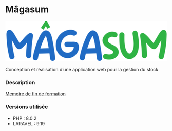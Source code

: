 # Mâgasum
![alt text](https://github.com/MRxACR/magasum/blob/master/public/img/Magasum.png)

Conception et réalisation d’une application web pour la gestion du stock

<h3>Description</h3>
<a href="https://github.com/MRxACR/magasum/blob/master/Memoire.pdf">Memoire de fin de formation</a>

<h3>Versions utilisée</h3>
<ul>
    <li>PHP : 8.0.2</li>
    <li>LARAVEL : 9.19</li>
</ul>


